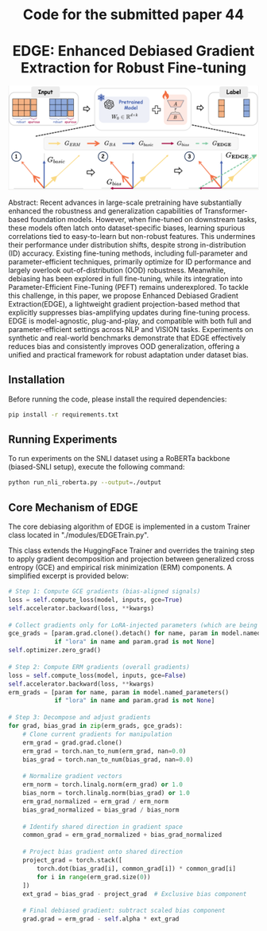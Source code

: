 ﻿<div align="center">

# Code for the submitted paper 44 
# EDGE: Enhanced Debiased Gradient Extraction for Robust Fine‑tuning

![Example](figures/pipeline.png)

</div>
Abstract:
  Recent advances in large-scale pretraining have substantially enhanced the robustness and generalization capabilities of Transformer-based foundation models. However, when fine-tuned on downstream tasks, these models often latch onto dataset-specific biases, learning spurious correlations tied to easy-to-learn but non-robust features. This undermines their performance under distribution shifts, despite strong in-distribution (ID) accuracy. Existing fine-tuning methods, including full-parameter and parameter-efficient techniques, primarily optimize for ID performance and largely overlook out-of-distribution (OOD) robustness. Meanwhile, debiasing has been explored in full fine-tuning, while its integration into Parameter-Efficient Fine-Tuning (PEFT) remains underexplored. To tackle this challenge, in this paper, we propose Enhanced Debiased Gradient Extraction(EDGE), a lightweight gradient projection-based method that explicitly suppresses bias-amplifying updates during fine-tuning process. EDGE is model-agnostic, plug-and-play, and compatible with both full and parameter-efficient settings across NLP and VISION tasks. Experiments on synthetic and real-world benchmarks demonstrate that EDGE effectively reduces bias and consistently improves OOD generalization, offering a unified and practical framework for robust adaptation under dataset bias. 

## Installation

Before running the code, please install the required dependencies:

```bash
pip install -r requirements.txt
```

## Running Experiments

To run experiments on the SNLI dataset using a RoBERTa backbone (biased-SNLI setup), execute the following command:
```bash
python run_nli_roberta.py --output=./output 
```

## Core Mechanism of EDGE
The core debiasing algorithm of EDGE is implemented in a custom Trainer class located in "./modules/EDGETrain.py".

This class extends the HuggingFace Trainer and overrides the training step to apply gradient decomposition and projection between generalized cross entropy (GCE) and empirical risk minimization (ERM) components. A simplified excerpt is provided below:

```python
# Step 1: Compute GCE gradients (bias-aligned signals)
loss = self.compute_loss(model, inputs, gce=True)
self.accelerator.backward(loss, **kwargs)

# Collect gradients only for LoRA-injected parameters (which are being trained)
gce_grads = [param.grad.clone().detach() for name, param in model.named_parameters()
             if "lora" in name and param.grad is not None]
self.optimizer.zero_grad()

# Step 2: Compute ERM gradients (overall gradients)
loss = self.compute_loss(model, inputs, gce=False)
self.accelerator.backward(loss, **kwargs)
erm_grads = [param for name, param in model.named_parameters()
             if "lora" in name and param.grad is not None]

# Step 3: Decompose and adjust gradients
for grad, bias_grad in zip(erm_grads, gce_grads):
    # Clone current gradients for manipulation
    erm_grad = grad.grad.clone()
    erm_grad = torch.nan_to_num(erm_grad, nan=0.0)
    bias_grad = torch.nan_to_num(bias_grad, nan=0.0)

    # Normalize gradient vectors
    erm_norm = torch.linalg.norm(erm_grad) or 1.0
    bias_norm = torch.linalg.norm(bias_grad) or 1.0
    erm_grad_normalized = erm_grad / erm_norm
    bias_grad_normalized = bias_grad / bias_norm

    # Identify shared direction in gradient space
    common_grad = erm_grad_normalized + bias_grad_normalized

    # Project bias gradient onto shared direction
    project_grad = torch.stack([
        torch.dot(bias_grad[i], common_grad[i]) * common_grad[i]
        for i in range(erm_grad.size(0))
    ])
    ext_grad = bias_grad - project_grad  # Exclusive bias component

    # Final debiased gradient: subtract scaled bias component
    grad.grad = erm_grad - self.alpha * ext_grad
```
